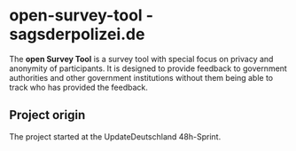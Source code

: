 # open-survey-tool - sagsderpolizei.de

The **open Survey Tool** is a survey tool with special focus on privacy and anonymity of participants.
It is designed to provide feedback to government authorities and other government institutions without them being able to track who has provided the feedback.

## Project origin

The project started at the UpdateDeutschland 48h-Sprint.
